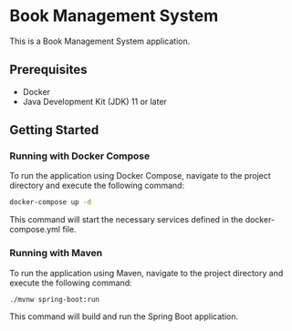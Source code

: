 # Book Management System

This is a Book Management System application.

## Prerequisites

- Docker
- Java Development Kit (JDK) 11 or later

## Getting Started

### Running with Docker Compose

To run the application using Docker Compose, navigate to the project directory and execute the following command:

```bash
docker-compose up -d
```
This command will start the necessary services defined in the docker-compose.yml file.


### Running with Maven
To run the application using Maven, navigate to the project directory and execute the following command:
```bash 
./mvnw spring-boot:run
```
This command will build and run the Spring Boot application.